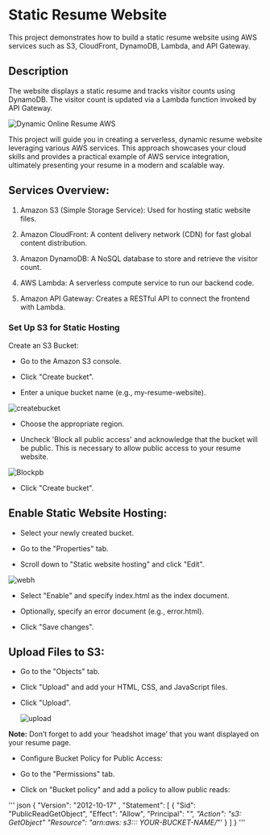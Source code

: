 
# Static Resume Website

This project demonstrates how to build a static resume website using AWS services such as S3, CloudFront, DynamoDB, Lambda, and API Gateway.

## Description

The website displays a static resume and tracks visitor counts using DynamoDB. The visitor count is updated via a Lambda function invoked by API Gateway.


![Dynamic Online Resume AWS](https://github.com/user-attachments/assets/13803f13-eeab-4ec3-b928-13e3a26fd089)

This project will guide you in creating a serverless, dynamic resume website leveraging various AWS services. This approach showcases your cloud skills and provides a practical example of AWS service integration, ultimately presenting your resume in a modern and scalable way.

## Services Overview:

1. Amazon S3 (Simple Storage Service): Used for hosting static website files.

2. Amazon CloudFront: A content delivery network (CDN) for fast global content distribution.

3. Amazon DynamoDB: A NoSQL database to store and retrieve the visitor count.

4. AWS Lambda: A serverless compute service to run our backend code.

5. Amazon API Gateway: Creates a RESTful API to connect the frontend with Lambda.

### Set Up S3 for Static Hosting

Create an S3 Bucket:

* Go to the Amazon S3 console.

* Click "Create bucket".

* Enter a unique bucket name (e.g., my-resume-website).

![createbucket](https://github.com/user-attachments/assets/25f199c2-c482-4583-97ce-f5789205a7ca)

* Choose the appropriate region.

* Uncheck 'Block all public access' and acknowledge that the bucket will be public. This is necessary to allow public access to your resume website.

![Blockpb](https://github.com/user-attachments/assets/ee55f91e-9d2f-45bd-8e30-8da8ddbffd61)

* Click "Create bucket".

## Enable Static Website Hosting:

- Select your newly created bucket.

- Go to the "Properties" tab.

- Scroll down to "Static website hosting" and click "Edit".

![webh](https://github.com/user-attachments/assets/61532ffb-4007-47fe-82b3-a46e51b6fc43)

- Select "Enable" and specify index.html as the index document.

- Optionally, specify an error document (e.g., error.html).

- Click "Save changes".

## Upload Files to S3:

- Go to the "Objects" tab.

- Click "Upload" and add your HTML, CSS, and JavaScript files.

- Click "Upload".

  ![upload](https://github.com/user-attachments/assets/4d937ba6-0c20-4e77-bb62-167f4226d3d3)

**Note:** Don’t forget to add your ‘headshot image’ that you want displayed on your resume page.

- Configure Bucket Policy for Public Access:

- Go to the "Permissions" tab.

- Click on "Bucket policy" and add a policy to allow public reads:

''' json
{
"Version": "2012-10-17" ,
"Statement": [
{
"Sid": "PublicReadGetObject",
"Effect": "Allow",
"Principal": "*",
"Action": "s3: GetObject"
"Resource": "arn:aws: s3::: YOUR-BUCKET-NAME/*"'
}
]
}
'''



